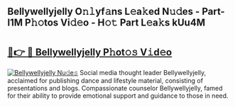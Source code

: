 ## Bellywellyjelly O𝚗𝚕yf𝚊ns L𝚎a𝚔ed N𝚞𝚍es - Part-l1M P𝚑𝚘tos Vi𝚍𝚎o - H𝚘𝚝 Part L𝚎a𝚔s kUu4M

# <h2><a href="http://kf8o9lm.oniu.top/?m=Bellywellyjelly">🔗👉 🔴 Bellywellyjelly P𝚑ot𝚘𝚜 V𝚒d𝚎o</a></h2>

[![Bellywellyjelly Nu𝚍e𝚜](https://i.imgur.com/0qMVB7G.gif)](http://kf8o9lm.oniu.top/?m=Bellywellyjelly)
Social media thought leader Bellywellyjelly, acclaimed for publishing dance and lifestyle material, consisting of presentations and blogs. Compassionate counselor Bellywellyjelly, famed for their ability to provide emotional support and guidance to those in need.  
